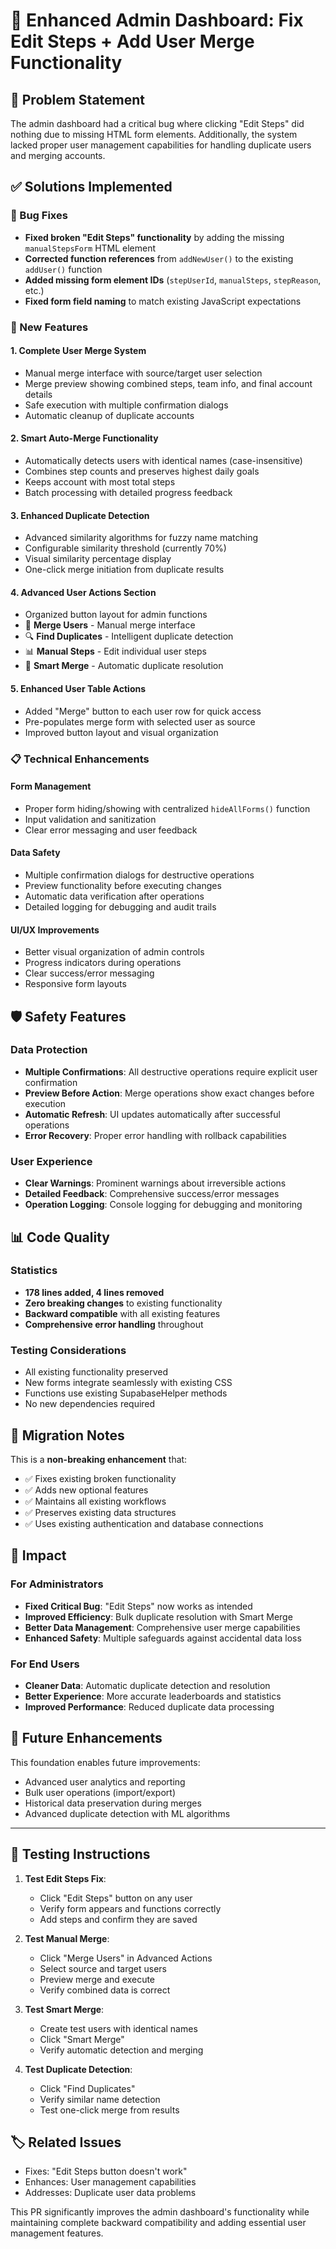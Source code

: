 # 🚀 Enhanced Admin Dashboard: Fix Edit Steps + Add User Merge Functionality

## 🎯 Problem Statement
The admin dashboard had a critical bug where clicking "Edit Steps" did nothing due to missing HTML form elements. Additionally, the system lacked proper user management capabilities for handling duplicate users and merging accounts.

## ✅ Solutions Implemented

### 🔧 Bug Fixes
- **Fixed broken "Edit Steps" functionality** by adding the missing `manualStepsForm` HTML element
- **Corrected function references** from `addNewUser()` to the existing `addUser()` function
- **Added missing form element IDs** (`stepUserId`, `manualSteps`, `stepReason`, etc.)
- **Fixed form field naming** to match existing JavaScript expectations

### 🚀 New Features

#### 1. **Complete User Merge System**
- Manual merge interface with source/target user selection
- Merge preview showing combined steps, team info, and final account details
- Safe execution with multiple confirmation dialogs
- Automatic cleanup of duplicate accounts

#### 2. **Smart Auto-Merge Functionality**
- Automatically detects users with identical names (case-insensitive)
- Combines step counts and preserves highest daily goals
- Keeps account with most total steps
- Batch processing with detailed progress feedback

#### 3. **Enhanced Duplicate Detection**
- Advanced similarity algorithms for fuzzy name matching
- Configurable similarity threshold (currently 70%)
- Visual similarity percentage display
- One-click merge initiation from duplicate results

#### 4. **Advanced User Actions Section**
- Organized button layout for admin functions
- 🔄 **Merge Users** - Manual merge interface
- 🔍 **Find Duplicates** - Intelligent duplicate detection  
- 📊 **Manual Steps** - Edit individual user steps
- 🤖 **Smart Merge** - Automatic duplicate resolution

#### 5. **Enhanced User Table Actions**
- Added "Merge" button to each user row for quick access
- Pre-populates merge form with selected user as source
- Improved button layout and visual organization

### 📋 Technical Enhancements

#### Form Management
- Proper form hiding/showing with centralized `hideAllForms()` function
- Input validation and sanitization
- Clear error messaging and user feedback

#### Data Safety
- Multiple confirmation dialogs for destructive operations
- Preview functionality before executing changes
- Automatic data verification after operations
- Detailed logging for debugging and audit trails

#### UI/UX Improvements
- Better visual organization of admin controls
- Progress indicators during operations
- Clear success/error messaging
- Responsive form layouts

## 🛡️ Safety Features

### Data Protection
- **Multiple Confirmations**: All destructive operations require explicit user confirmation
- **Preview Before Action**: Merge operations show exact changes before execution
- **Automatic Refresh**: UI updates automatically after successful operations
- **Error Recovery**: Proper error handling with rollback capabilities

### User Experience
- **Clear Warnings**: Prominent warnings about irreversible actions
- **Detailed Feedback**: Comprehensive success/error messages
- **Operation Logging**: Console logging for debugging and monitoring

## 📊 Code Quality

### Statistics
- **178 lines added, 4 lines removed**
- **Zero breaking changes** to existing functionality
- **Backward compatible** with all existing features
- **Comprehensive error handling** throughout

### Testing Considerations
- All existing functionality preserved
- New forms integrate seamlessly with existing CSS
- Functions use existing SupabaseHelper methods
- No new dependencies required

## 🔄 Migration Notes

This is a **non-breaking enhancement** that:
- ✅ Fixes existing broken functionality
- ✅ Adds new optional features
- ✅ Maintains all existing workflows
- ✅ Preserves existing data structures
- ✅ Uses existing authentication and database connections

## 🎯 Impact

### For Administrators
- **Fixed Critical Bug**: "Edit Steps" now works as intended
- **Improved Efficiency**: Bulk duplicate resolution with Smart Merge
- **Better Data Management**: Comprehensive user merge capabilities
- **Enhanced Safety**: Multiple safeguards against accidental data loss

### For End Users
- **Cleaner Data**: Automatic duplicate detection and resolution
- **Better Experience**: More accurate leaderboards and statistics
- **Improved Performance**: Reduced duplicate data processing

## 🚀 Future Enhancements

This foundation enables future improvements:
- Advanced user analytics and reporting
- Bulk user operations (import/export)
- Historical data preservation during merges
- Advanced duplicate detection with ML algorithms

---

## 📝 Testing Instructions

1. **Test Edit Steps Fix**:
   - Click "Edit Steps" button on any user
   - Verify form appears and functions correctly
   - Add steps and confirm they are saved

2. **Test Manual Merge**:
   - Click "Merge Users" in Advanced Actions
   - Select source and target users
   - Preview merge and execute
   - Verify combined data is correct

3. **Test Smart Merge**:
   - Create test users with identical names
   - Click "Smart Merge" 
   - Verify automatic detection and merging

4. **Test Duplicate Detection**:
   - Click "Find Duplicates"
   - Verify similar name detection
   - Test one-click merge from results

## 🏷️ Related Issues
- Fixes: "Edit Steps button doesn't work"
- Enhances: User management capabilities
- Addresses: Duplicate user data problems

This PR significantly improves the admin dashboard's functionality while maintaining complete backward compatibility and adding essential user management features.